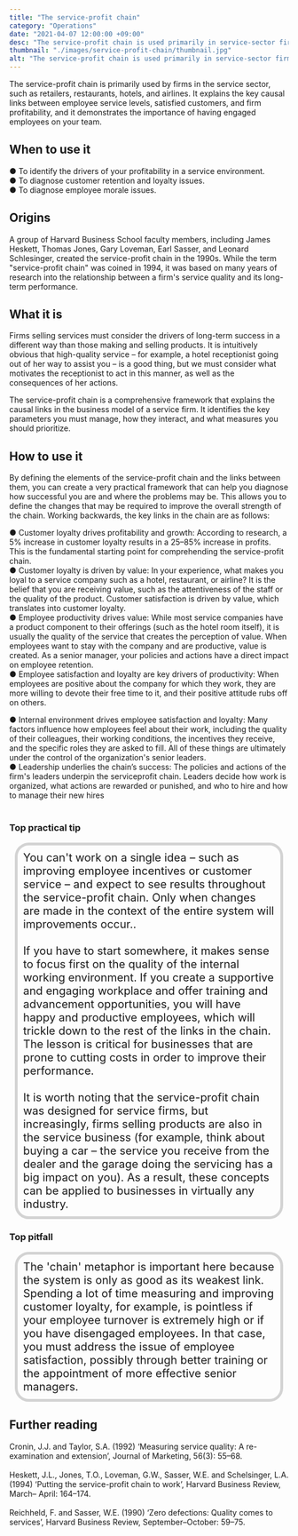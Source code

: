 ```yaml
---
title: "The service-profit chain"
category: "Operations"
date: "2021-04-07 12:00:00 +09:00"
desc: "The service-profit chain is used primarily in service-sector firms, such as retailers, restaurants, hotels and airlines"
thumbnail: "./images/service-profit-chain/thumbnail.jpg"
alt: "The service-profit chain is used primarily in service-sector firms, such as retailers, restaurants, hotels and airlines."
---
```


The service-profit chain is primarily used by firms in the service sector, such as retailers, restaurants, hotels, and airlines. It explains the key causal links between employee service levels, satisfied customers, and firm profitability, and it demonstrates the importance of having engaged employees on your team. <br>

## When to use it

● To identify the drivers of your profitability in a service environment.<br>
● To diagnose customer retention and loyalty issues.<br>
● To diagnose employee morale issues.<br>

## Origins
A group of Harvard Business School faculty members, including James Heskett, Thomas Jones, Gary Loveman, Earl Sasser, and Leonard Schlesinger, created the service-profit chain in the 1990s. While the term "service-profit chain" was coined in 1994, it was based on many years of research into the relationship between a firm's service quality and its long-term performance. <br>

## What it is
Firms selling services must consider the drivers of long-term success in a different way than those making and selling products. It is intuitively obvious that high-quality service – for example, a hotel receptionist going out of her way to assist you – is a good thing, but we must consider what motivates the receptionist to act in this manner, as well as the consequences of her actions.

The service-profit chain is a comprehensive framework that explains the causal links in the business model of a service firm. It identifies the key parameters you must manage, how they interact, and what measures you should prioritize. <br>

## How to use it
By defining the elements of the service-profit chain and the links between them, you can create a very practical framework that can help you diagnose how successful you are and where the problems may be. This allows you to define the changes that may be required to improve the overall strength of the chain. Working backwards, the key links in the chain are as follows:

● Customer loyalty drives profitability and growth: According to research, a 5% increase in customer loyalty results in a 25–85% increase in profits. This is the fundamental starting point for comprehending the service-profit chain. <br>
● Customer loyalty is driven by value: In your experience, what makes you loyal to a service company such as a hotel, restaurant, or airline? It is the belief that you are receiving value, such as the attentiveness of the staff or the quality of the product. Customer satisfaction is driven by value, which translates into customer loyalty. <br>
● Employee productivity drives value: While most service companies have a product component to their offerings (such as the hotel room itself), it is usually the quality of the service that creates the perception of value. When employees want to stay with the company and are productive, value is created. As a senior manager, your policies and actions have a direct impact on employee retention. <br>
● Employee satisfaction and loyalty are key drivers of productivity: When employees are positive about the company for which they work, they are more willing to devote their free time to it, and their positive attitude rubs off on others. <br>

● Internal environment drives employee satisfaction and loyalty: Many factors influence how employees feel about their work, including the quality of their colleagues, their working conditions, the incentives they receive, and the specific roles they are asked to fill. All of these things are ultimately under the control of the organization's senior leaders. <br>
● Leadership underlies the chain’s success: The policies and actions of the firm's leaders underpin the serviceprofit chain. Leaders decide how work is organized, what actions are rewarded or punished, and who to hire and how to manage their new hires<br><br>

### Top practical tip
<div style="background:transparent;
            border-radius: 25px; 
            font-size: 20px; 
            padding: 10px; 
            border: 5px solid lightgray; 
            margin: 10px;">You can't work on a single idea – such as improving employee incentives or customer service – and expect to see results throughout the service-profit chain. Only when changes are made in the context of the entire system will improvements occur..<br><br>
If you have to start somewhere, it makes sense to focus first on the quality of the internal working environment. If you create a supportive and engaging workplace and offer training and advancement opportunities, you will have happy and productive employees, which will trickle down to the rest of the links in the chain. The lesson is critical for businesses that are prone to cutting costs in order to improve their performance. <br><br>
It is worth noting that the service-profit chain was designed for service firms, but increasingly, firms selling products are also in the service business (for example, think about buying a car – the service you receive from the dealer and the garage doing the servicing has a big impact on you). As a result, these concepts can be applied to businesses in virtually any industry. <br></div>

### Top pitfall
<div style="background:transparent;
            border-radius: 25px; 
            font-size: 20px; 
            padding: 10px; 
            border: 5px solid lightgray; 
            margin: 10px;">
The 'chain' metaphor is important here because the system is only as good as its weakest link. Spending a lot of time measuring and improving customer loyalty, for example, is pointless if your employee turnover is extremely high or if you have disengaged employees. In that case, you must address the issue of employee satisfaction, possibly through better training or the appointment of more effective senior managers. <br></div>

## Further reading
Cronin, J.J. and Taylor, S.A. (1992) ‘Measuring service quality: A re-examination and extension’, Journal of Marketing, 56(3): 55–68.<br><br>
Heskett, J.L., Jones, T.O., Loveman, G.W., Sasser, W.E. and Schelsinger, L.A. (1994) ‘Putting the service-profit chain to work’, Harvard Business Review, March– April: 164–174.<br><br>
Reichheld, F. and Sasser, W.E. (1990) ‘Zero defections: Quality comes to services’,
Harvard Business Review, September–October: 59–75.<br><br>